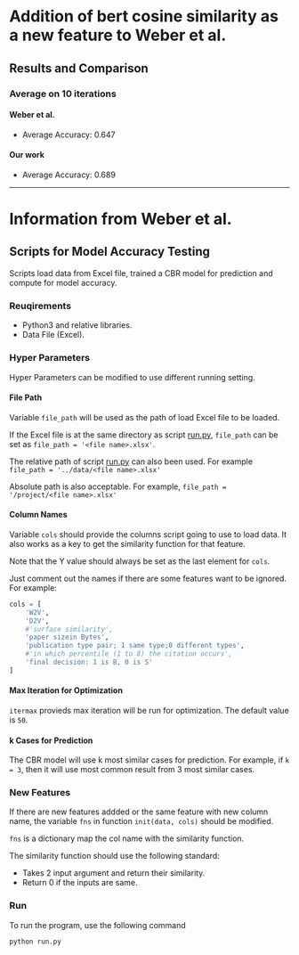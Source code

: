 
# Addition of bert cosine similarity as a new feature to Weber et al.
## Results and Comparison

### Average on 10 iterations
#### Weber et al.
* Average Accuracy: 0.647
#### Our work
* Average Accuracy: 0.689

------------------------------------------------------------------------------------------------------------------------------
# Information from Weber et al.
## Scripts for Model Accuracy Testing

Scripts load data from Excel file, trained a CBR model for prediction and compute for model accuracy.

### Reuqirements

* Python3 and relative libraries.
* Data File (Excel).

### Hyper Parameters

Hyper Parameters can be modified to use different running setting.

#### File Path

Variable `file_path` will be used as the path of load Excel file to be loaded.

If the Excel file is at the same directory as script [run.py](run.py), `file_path` can be set as `file_path = '<file name>.xlsx'`.

The relative path of script [run.py](run.py) can also been used. For example `file_path = '../data/<file name>.xlsx'`

Absolute path is also acceptable. For example, `file_path = '/project/<file name>.xlsx'`

#### Column Names

Variable `cols` should provide the columns script going to use to load data. It also works as a key to get the similarity function for that feature.

Note that the Y value should always be set as the last element for `cols`.

Just comment out the names if there are some features want to be ignored. For example:

```python
cols = [
    'W2V',
    'D2V',
    #'surface similarity',
    'paper sizein Bytes',
    'publication type pair; 1 same type;0 different types',
    #'in which percentile (1 to 8) the citation occurs',
    'final decision: 1 is B, 0 is S'
]
```

#### Max Iteration for Optimization

`itermax` provieds max iteration will be run for optimization. The default value is `50`.

#### k Cases for Prediction

The CBR model will use k most similar cases for prediction. For example, if `k = 3`, then it will use most common result from 3 most similar cases.

### New Features

If there are new features addded or the same feature with new column name, the variable `fns` in function `init(data, cols)` should be modified.

`fns` is a dictionary map the col name with the similarity function.

The similarity function should use the following standard:

* Takes 2 input argument and return their similarity.
* Return 0 if the inputs are same.

### Run

To run the program, use the following command

```bash
python run.py
```
